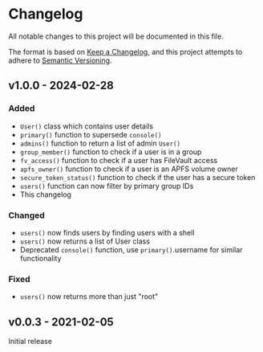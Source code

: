 # Changelog

All notable changes to this project will be documented in this file.

The format is based on [Keep a Changelog](https://keepachangelog.com/en/1.1.0/),
and this project attempts to adhere to [Semantic Versioning](https://semver.org/spec/v2.0.0.html).

## v1.0.0 - 2024-02-28

### Added

- `User()` class which contains user details
- `primary()` function to supersede `console()`
- `admins()` function to return a list of admin `User()`
- `group_member()` function to check if a user is in a group
- `fv_access()` function to check if a user has FileVault access
- `apfs_owner()` function to check if a user is an APFS volume owner
- `secure_token_status()` function to check if the user has a secure token
- `users()` function can now filter by primary group IDs
- This changelog

### Changed

- `users()` now finds users by finding users with a shell
- `users()` now returns a list of User class
- Deprecated `console()` function, use `primary()`.username for similar functionality

### Fixed

- `users()` now returns more than just "root"

## v0.0.3 - 2021-02-05

Initial release
